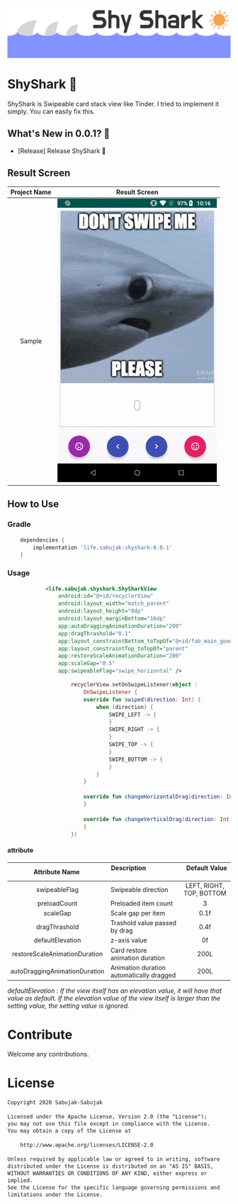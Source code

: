 ![Image](/pic/shyshark_banner.png)
# ShyShark 🦈
ShyShark is Swipeable card stack view like Tinder.
I tried to implement it simply. You can easily fix this.

## What's New in 0.0.1? :tada:
- [Release] Release ShyShark :tada:

## Result Screen

| Project Name | Result Screen   |
|:---------:|---|
| Sample  |  <img src="/pic/sample.gif"> |

## How to Use

### Gradle

```groovy
    dependencies {
        implementation 'life.sabujak:shyshark:0.0.1'
    }
```
### Usage
```xml
            <life.sabujak.shyshark.ShySharkView
                android:id="@+id/recyclerView"
                android:layout_width="match_parent"
                android:layout_height="0dp"
                android:layout_marginBottom="16dp"
                app:autoDraggingAnimationDuration="200"
                app:dragThrashold="0.1"
                app:layout_constraintBottom_toTopOf="@+id/fab_main_good"
                app:layout_constraintTop_toTopOf="parent"
                app:restoreScaleAnimationDuration="200"
                app:scaleGap="0.5"
                app:swipeableFlag="swipe_horizontal" />
```

```kotlin
                    recyclerView.setOnSwipeListener(object :
                        OnSwipeListener {
                        override fun swiped(direction: Int) {
                            when (direction) {
                                SWIPE_LEFT -> {
                                }
                                SWIPE_RIGHT -> {
                                }
                                SWIPE_TOP -> {
                                }
                                SWIPE_BOTTOM -> {
                                }
                            }
                        }
            
                        override fun changeHorizontalDrag(direction: Int, percent: Float) {
                        }
            
                        override fun changeVerticalDrag(direction: Int, percent: Float) {
                        }
                    })
```

#### attribute

|      Attribute Name        | Description                               |       Default Value      |
|:--------------------------:|-------------------------------------------|:------------------------:|
|       swipeableFlag        | Swipeable direction                       | LEFT, RIGHT, TOP, BOTTOM |
|        preloadCount        | Preloaded item count                      |             3            |
|          scaleGap          | Scale gap per item                        |            0.1f          |
|        dragThrashold       | Trashold value passed by drag             |            0.4f          |
|       defaultElevation     | z-axis value                              |             0f           |
|     restoreScaleAnimationDuration    | Card restore animation duration |            200L          |
|     autoDraggingAnimationDuration    | Animation duration automatically dragged |   200L          |

*defaultElevation : If the view itself has an elevation value, it will have that value as default.
If the elevation value of the view itself is larger than the setting value, the setting value is ignored.*

# Contribute
Welcome any contributions.

# License

    Copyright 2020 Sabujak-Sabujak

    Licensed under the Apache License, Version 2.0 (the "License");
    you may not use this file except in compliance with the License.
    You may obtain a copy of the License at

        http://www.apache.org/licenses/LICENSE-2.0

    Unless required by applicable law or agreed to in writing, software
    distributed under the License is distributed on an "AS IS" BASIS,
    WITHOUT WARRANTIES OR CONDITIONS OF ANY KIND, either express or implied.
    See the License for the specific language governing permissions and
    limitations under the License.
